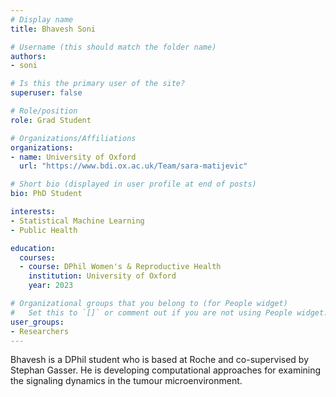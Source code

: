```yaml
---
# Display name
title: Bhavesh Soni

# Username (this should match the folder name)
authors:
- soni

# Is this the primary user of the site?
superuser: false

# Role/position
role: Grad Student

# Organizations/Affiliations
organizations:
- name: University of Oxford
  url: "https://www.bdi.ox.ac.uk/Team/sara-matijevic"

# Short bio (displayed in user profile at end of posts)
bio: PhD Student

interests:
- Statistical Machine Learning
- Public Health

education:
  courses:
  - course: DPhil Women's & Reproductive Health
    institution: University of Oxford
    year: 2023

# Organizational groups that you belong to (for People widget)
#   Set this to `[]` or comment out if you are not using People widget.
user_groups:
- Researchers
---
```


Bhavesh is a DPhil student who is based at Roche and co-supervised by Stephan Gasser. He is developing computational approaches for examining the signaling dynamics in the tumour microenvironment.

